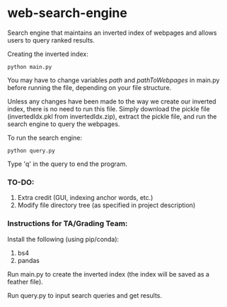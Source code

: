 # web-search-engine
Search engine that maintains an inverted index of webpages and allows users to query ranked results.

Creating the inverted index:
~~~
python main.py
~~~
You may have to change variables *path* and *pathToWebpages* in main.py before running the file, depending on your file structure.

Unless any changes have been made to the way we create our inverted index, there is no need to run this file. Simply download the pickle file (invertedIdx.pkl from invertedIdx.zip), extract the pickle file, and run the search engine to query the webpages.

To run the search engine: 
~~~
python query.py
~~~
Type 'q' in the query to end the program.


### TO-DO:
1. Extra credit (GUI, indexing anchor words, etc.)
2. Modify file directory tree (as specified in project description)


### Instructions for TA/Grading Team:

Install the following (using pip/conda):
1. bs4
2. pandas

Run main.py to create the inverted index (the index will be saved as a feather file).

Run query.py to input search queries and get results.
